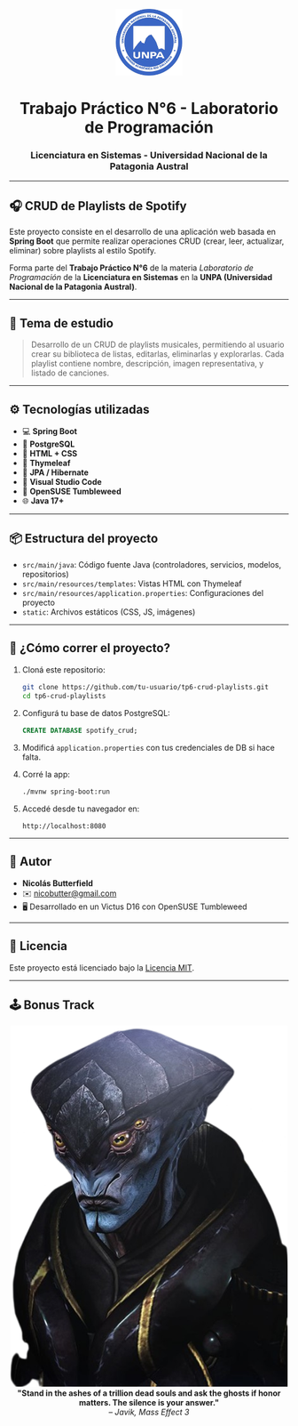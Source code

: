 
<p align="center">
  <img src="img/logo_UNPA.png" alt="Logo UNPA" height="120">
</p>

<h1 align="center">Trabajo Práctico N°6 - Laboratorio de Programación</h1>
<h3 align="center">Licenciatura en Sistemas - Universidad Nacional de la Patagonia Austral</h3>

---

## 🎧 CRUD de Playlists de Spotify

Este proyecto consiste en el desarrollo de una aplicación web basada en **Spring Boot** que permite realizar operaciones CRUD (crear, leer, actualizar, eliminar) sobre playlists al estilo Spotify.

Forma parte del **Trabajo Práctico N°6** de la materia *Laboratorio de Programación* de la **Licenciatura en Sistemas** en la **UNPA (Universidad Nacional de la Patagonia Austral)**.

---

## 🧠 Tema de estudio

> Desarrollo de un CRUD de playlists musicales, permitiendo al usuario crear su biblioteca de listas, editarlas, eliminarlas y explorarlas. Cada playlist contiene nombre, descripción, imagen representativa, y listado de canciones.

---

## ⚙️ Tecnologías utilizadas

- 💻 **Spring Boot**
- 🐘 **PostgreSQL**
- 🎨 **HTML + CSS**
- 🧠 **Thymeleaf**
- 💾 **JPA / Hibernate**
- 🧰 **Visual Studio Code**
- 🐧 **OpenSUSE Tumbleweed**
- 🌐 **Java 17+**

---

## 📦 Estructura del proyecto

- `src/main/java`: Código fuente Java (controladores, servicios, modelos, repositorios)
- `src/main/resources/templates`: Vistas HTML con Thymeleaf
- `src/main/resources/application.properties`: Configuraciones del proyecto
- `static`: Archivos estáticos (CSS, JS, imágenes)

---

## 🚀 ¿Cómo correr el proyecto?

1. Cloná este repositorio:

   ```bash
   git clone https://github.com/tu-usuario/tp6-crud-playlists.git
   cd tp6-crud-playlists
   ```

2. Configurá tu base de datos PostgreSQL:

   ```sql
   CREATE DATABASE spotify_crud;
   ```

3. Modificá `application.properties` con tus credenciales de DB si hace falta.

4. Corré la app:

   ```bash
   ./mvnw spring-boot:run
   ```

5. Accedé desde tu navegador en:

   ```
   http://localhost:8080
   ```

---

## 👤 Autor

- **Nicolás Butterfield**
- ✉️ nicobutter@gmail.com
- 🖥️ Desarrollado en un Victus D16 con OpenSUSE Tumbleweed

---

## 📄 Licencia

Este proyecto está licenciado bajo la [Licencia MIT](https://opensource.org/licenses/MIT).

---

## 🕹️ Bonus Track

<p align="center">
  <img src="img/Javik.png" alt="Epic Gamer Quote" width="500"><br>
  <strong>"Stand in the ashes of a trillion dead souls and ask the ghosts if honor matters. The silence is your answer."</strong><br>
  <em>– Javik, Mass Effect 3</em>
</p>
